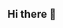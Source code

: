 ## Hi there 👋

<!--
**MoraisWasTaken/MoraisWasTaken** is a ✨ _special_ ✨ repository because its `README.md` (this file) appears on your GitHub profile.

-->
